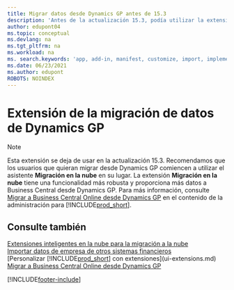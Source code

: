 ```yaml
---
title: Migrar datos desde Dynamics GP antes de 15.3
description: 'Antes de la actualización 15.3, podía utilizar la extensión de migración de datos de Dynamics GP para migrar clientes, proveedores, etc. desde Dynamics GP a Business Central.'
author: edupont04
ms.topic: conceptual
ms.devlang: na
ms.tgt_pltfrm: na
ms.workload: na
ms. search.keywords: 'app, add-in, manifest, customize, import, implement'
ms.date: 06/23/2021
ms.author: edupont
ROBOTS: NOINDEX
---
```

# <a name="the-dynamics-gp-data-migration-extension"></a><a name="the-dynamics-gp-data-migration-extension"></a><a name="the-dynamics-gp-data-migration-extension"></a><a name="the-dynamics-gp-data-migration-extension"></a>Extensión de la migración de datos de Dynamics GP

> [!NOTE]
> Esta extensión se deja de usar en la actualización 15.3. Recomendamos que los usuarios que quieran migrar desde Dynamics GP comiencen a utilizar el asistente **Migración en la nube** en su lugar. La extensión **Migración en la nube** tiene una funcionalidad más robusta y proporciona más datos a Business Central desde Dynamics GP. Para más información, consulte [Migrar a Business Central Online desde Dynamics GP](/dynamics365/business-central/dev-itpro/administration/migrate-dynamics-gp) en el contenido de la administración para [!INCLUDE[prod_short](includes/prod_short.md)].

## <a name="see-also"></a><a name="see-also"></a><a name="see-also"></a><a name="see-also"></a>Consulte también

[Extensiones inteligentes en la nube para la migración a la nube](ui-extensions-data-replication.md)  
[Importar datos de empresa de otros sistemas financieros](across-import-data-configuration-packages.md)  
[Personalizar [!INCLUDE[prod_short](includes/prod_short.md)] con extensiones](ui-extensions.md)  
[Migrar a Business Central Online desde Dynamics GP](/dynamics365/business-central/dev-itpro/administration/migrate-dynamics-gp)  


[!INCLUDE[footer-include](includes/footer-banner.md)]
